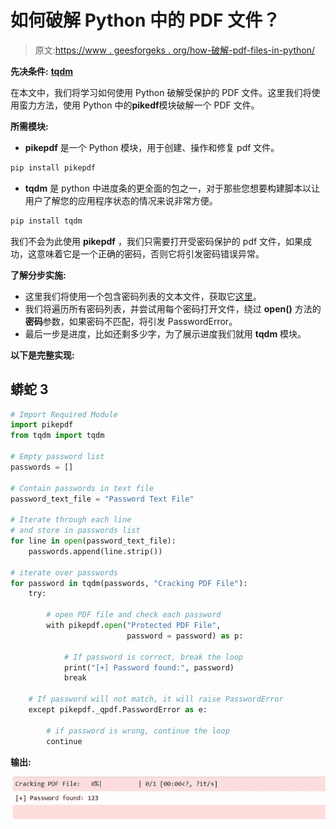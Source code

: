 # 如何破解 Python 中的 PDF 文件？

> 原文:[https://www . geesforgeks . org/how-破解-pdf-files-in-python/](https://www.geeksforgeeks.org/how-to-crack-pdf-files-in-python/)

**先决条件:** [**tqdm**](https://www.geeksforgeeks.org/python-create-progress-bar-using-tqdm-module/)

在本文中，我们将学习如何使用 Python 破解受保护的 PDF 文件。这里我们将使用蛮力方法，使用 Python 中的**pikedf**模块破解一个 PDF 文件。

**所需模块:**

*   **pikepdf** 是一个 Python 模块，用于创建、操作和修复 pdf 文件。

```py
pip install pikepdf
```

*   **tqdm** 是 python 中进度条的更全面的包之一，对于那些您想要构建脚本以让用户了解您的应用程序状态的情况来说非常方便。

```py
pip install tqdm
```

我们不会为此使用 **pikepdf** ，我们只需要打开受密码保护的 pdf 文件，如果成功，这意味着它是一个正确的密码，否则它将引发密码错误异常。

**了解分步实施:**

*   这里我们将使用一个包含密码列表的文本文件，获取它[这里](https://github.com/x4nth055/pythoncode-tutorials/blob/master/ethical-hacking/pdf-cracker/wordlist.txt)。
*   我们将遍历所有密码列表，并尝试用每个密码打开文件，绕过 **open()** 方法的**密码**参数，如果密码不匹配，将引发 PasswordError。
*   最后一步是进度，比如还剩多少字，为了展示进度我们就用 **tqdm** 模块。

**以下是完整实现:**

## 蟒蛇 3

```py
# Import Required Module
import pikepdf
from tqdm import tqdm

# Empty password list
passwords = []

# Contain passwords in text file
password_text_file = "Password Text File"

# Iterate through each line
# and store in passwords list
for line in open(password_text_file):
    passwords.append(line.strip())

# iterate over passwords
for password in tqdm(passwords, "Cracking PDF File"):
    try:

        # open PDF file and check each password
        with pikepdf.open("Protected PDF File",
                          password = password) as p:

            # If password is correct, break the loop
            print("[+] Password found:", password)
            break

    # If password will not match, it will raise PasswordError
    except pikepdf._qpdf.PasswordError as e:

        # if password is wrong, continue the loop
        continue
```

**输出:**

![](img/2ca1ee0d1aa6fbd0bab295c5aa27e347.png)